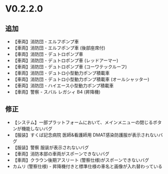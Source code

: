 # V0.2.2.0
## 追加
- 【車両】消防団 - エルフポンプ車
- 【車両】消防団 - エルフポンプ車 (後部座席付)
- 【車両】消防団 - デュトロポンプ車
- 【車両】消防団 - デュトロポンプ車 (レッドアーマー)
- 【車両】消防団 - デュトロポンプ車 (コーワテックルーフ)
- 【車両】消防団 - デュトロ小型動力ポンプ積載車
- 【車両】消防団 - デュトロ小型動力ポンプ積載車  (オールシャッター)
- 【車両】消防団 - ハイエース小型動力ポンプ積載車
- 【車両】警察 - スバル レガシィ B4 (昇降機)

## 修正
- 【システム】一部プラットフォームにおいて、メインメニューの閉じるボタンが機能しないバグ
- 【服装】すくば記念病院 医師&看護師用 DMAT感染防護服が表示されないバグ
- 【服装】警察 服装が表示されないバグ
- 【車両】消防本部の車両がスポーンできないバグ
- 【車両】クラウン後期アスリート (警察仕様)がスポーンできないバグ
- カムリ (警察仕様) - 昇降機付きと標準仕様の車名と画像が入れ替わっている
